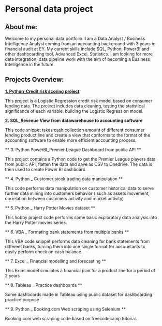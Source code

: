 # Personal data project
## About me:
Welcome to my personal data portfolio. I am a Data Analyst / Business Intelligence Analyst coming from an accounting background with 3 years in financial audit at EY.
My current skills include SQL, Python, PowerBI and other dashboarding tool, Advanced Excel, Statistics. I am looking for more data integration, data pipeline work with the aim of becoming a Business Intelligence in the future.

## Projects Overview: 

**[1. Python_Credit risk scoring project]([url](https://github.com/nmduong232/Personal_data_project/tree/main/1.%20Python%20_%20Credit%20risk%20scoring%20project))**

This project is a Logistic Regression credit risk model based on consumer lending data. The project includes data cleaning, testing the statistical significance of each variable, building the Logistic Regression model.

**2. SQL_Revenue View from datawarehouse to accounting software**

This code snippet takes cash collection amount of different consumer lending product line and create a view that conforms to the format of the accounting software to enable more efficient accounting process.

** 3. Python PowerBI_Premier League Dashboard from public API **

This project contains a Python code to get the Premier League players data from public API, flatten the data and save as CSV to Onedrive. The data is then used to create Power BI dashboard. 

** 4. Python _ Customer stock trading data manipulation **

This code performs data manipulation on customer historical data to serve further data mining into customers behavior ( such as assets movement, correlation between customers activity and market activity)

** 5. Python _ Harry Potter Movies dataset **

This hobby project code performs some basic exploratory data analysis into the Harry Potter movies series.

** 6. VBA _ Formating bank statements from multiple banks **

This VBA code snippet performs data cleaning for bank statements from different banks, turning them into one single format for accountants to easily perform check on cash balance.

** 7. Excel _ Financial modelling and forecasting **

This Excel model simulates a financial plan for a product line for a period of 2 years

** 8. Tableau _ Practice dashboards **

Some dashboards made in Tableau using public dataset for dashboarding practice purpose

** 9. Python _ Booking.com Web scraping using Selenium **

Booking.com web scraping code based on freecodecamp tutorial.  



